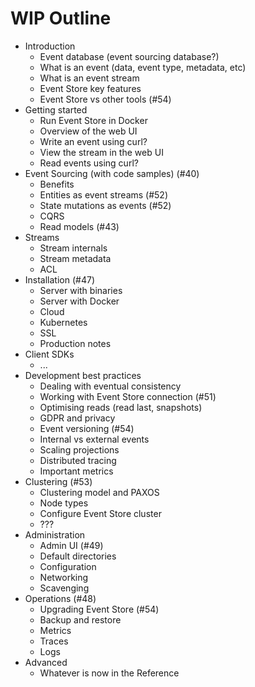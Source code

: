 # WIP Outline

- Introduction
  - Event database (event sourcing database?)
  - What is an event (data, event type, metadata, etc)
  - What is an event stream
  - Event Store key features
  - Event Store vs other tools (#54)
- Getting started
  - Run Event Store in Docker
  - Overview of the web UI
  - Write an event using curl?
  - View the stream in the web UI
  - Read events using curl?
- Event Sourcing (with code samples) (#40)
  - Benefits
  - Entities as event streams (#52)
  - State mutations as events (#52)
  - CQRS
  - Read models (#43)
- Streams
  - Stream internals
  - Stream metadata
  - ACL
- Installation (#47)
  - Server with binaries
  - Server with Docker
  - Cloud
  - Kubernetes
  - SSL
  - Production notes
- Client SDKs
  - ...
- Development best practices
  - Dealing with eventual consistency
  - Working with Event Store connection (#51)
  - Optimising reads (read last, snapshots)
  - GDPR and privacy
  - Event versioning (#54)
  - Internal vs external events
  - Scaling projections
  - Distributed tracing
  - Important metrics
- Clustering (#53)
  - Clustering model and PAXOS
  - Node types
  - Configure Event Store cluster
  - ???
- Administration
  - Admin UI (#49)
  - Default directories
  - Configuration
  - Networking
  - Scavenging
- Operations (#48)
  - Upgrading Event Store (#54)
  - Backup and restore
  - Metrics
  - Traces
  - Logs
- Advanced
  - Whatever is now in the Reference
